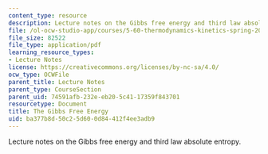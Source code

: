 ```yaml
---
content_type: resource
description: Lecture notes on the Gibbs free energy and third law absolute entropy.
file: /ol-ocw-studio-app/courses/5-60-thermodynamics-kinetics-spring-2008/ba377b8d50c25d600d84412f4ee3adb9_lec_13.pdf
file_size: 82522
file_type: application/pdf
learning_resource_types:
- Lecture Notes
license: https://creativecommons.org/licenses/by-nc-sa/4.0/
ocw_type: OCWFile
parent_title: Lecture Notes
parent_type: CourseSection
parent_uid: 74591afb-232e-eb20-5c41-17359f843701
resourcetype: Document
title: The Gibbs Free Energy
uid: ba377b8d-50c2-5d60-0d84-412f4ee3adb9
---
```

Lecture notes on the Gibbs free energy and third law absolute entropy.